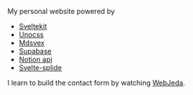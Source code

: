 My personal website powered by 

- [Sveltekit](https://kit.svelte.dev)
- [Unocss](https://github.com/unocss/unocss)
- [Mdsvex ](https://mdsvex.pngwn.io)
- [Supabase](https://app.supabase.io)
- [Notion api](https://developers.notion.com)
- [Svelte-splide](https://splidejs.com/integration/svelte-splide/)

I learn to build the contact form by watching [WebJeda](https://www.youtube.com/c/WebJeda).
